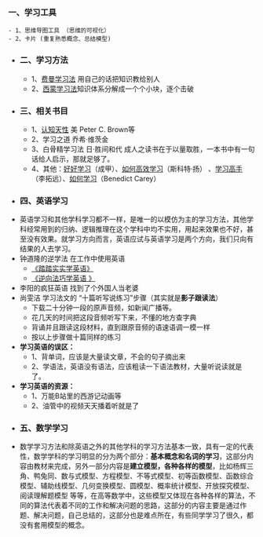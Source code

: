 ### 一、学习工具
	- 1、思维导图工具 （思维的可视化）
	- 2、卡片 (重复熟悉概念、总结模型)
- ### 二、学习方法
	- 1、[费曼学习法](https://www.book123.info/detail/9787515365749) 用自己的话把知识教给别人
	- 2、[西蒙学习法](https://www.book123.info/detail/9787115593603)知识体系分解成一个个小块，逐个击破
- ### 三、相关书目
	- 1、[认知天性](https://www.book123.info/detail/9787508694672) 美 Peter C. Brown等
	- 2、学习之道 乔希·维茨金
	- 3、白骨精学习法 日·胜间和代 成人之读书在于以量取胜，一本书中有一句话给人启示，那就足够了。
	- 4、其他：[好好学习](https://www.book123.info/detail/9787508671581)（成甲）、[如何高效学习](https://www.book123.info/detail/9787111444008)（斯科特·扬） 、[学习高手](https://www.book123.info/detail/9787559643926)（李拓远）、[如何学习](https://www.book123.info/detail/9787213080784)（Benedict Carey）
- ### 四、英语学习
- 英语学习和其他学科学习都不一样，是唯一的以模仿为主的学习方法，其他学科经常用到的归纳、逻辑推理在这个学科中均不实用，用起来效果也不好，甚至没有效果。就学习方向而言，英语应试与英语学习是两个方向，我们只向有结果的人去学习。
- 钟道隆的逆学法 在工作中使用英语
	- [《踏踏实实学英语》](https://www.book123.info/detail/9787302210085)
	- [《逆向法巧学英语 》](https://www.book123.info/detail/9787302042327)
- 李阳的疯狂英语 找到了个外国人当老婆
- 尚雯洁 学习法文的 “十篇听写说练习”步骤（其实就是**影子跟读法**）
	- 下载二十分钟一段的原声音频，如新闻广播等。
	- 花几天的时间把这段音频听写下来，不懂的地方查字典
	- 背诵并且跟读这段材料，直到跟原音频的语速语调一模一样
	- 按以上步骤做十篇同样的练习
- **学习英语的误区：**
	- 1、背单词，应该是大量读文章，不会的句子摘出来
	- 2、学语法，英语没有语法，应该粗读一下语法教材，大量听说读就是了。
- **学习英语的资源：**
	- 1、万能B站里的西游记动画等
	- 2、油管中的视频天天播着听就是了
- ### 五、数学学习
- 数学学习方法和除英语之外的其他学科的学习方法基本一致，具有一定的代表性，数学学科的学习明显的分为两个部分：**基本概念和名词的学习**，这部分内容由教材来完成，另外一部分内容是**建立模型，各种各样的模型**，比如杨辉三角、鸭兔同、数与式模型、方程模型、不等式模型、初等函数模型、函数综合模型、辅助线模型、几何变换模型、圆模型、概率统计模型、开放探究模型、阅读理解题模型 等等，在高等数学中，这些模型又体现在各种各样的算法，不同的算法代表着不同的工作和解决问题的思路，这部分的内容主要是通过作题、解决问题，自己总结的，这部分也是难点所在，有些同学学习了很久，都没有套用模型的概念。